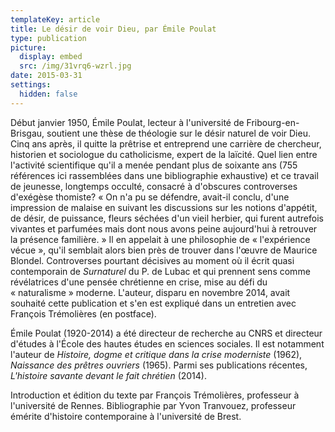 ```yaml
---
templateKey: article
title: Le désir de voir Dieu, par Émile Poulat
type: publication
picture:
  display: embed
  src: /img/31vrq6-wzrl.jpg
date: 2015-03-31
settings:
  hidden: false
---
```

Début janvier 1950, Émile Poulat, lecteur à l'université de Fribourg-en-Brisgau, soutient une thèse de théologie sur le désir naturel de voir Dieu. Cinq ans après, il quitte la prêtrise et entreprend une carrière de chercheur, historien et sociologue du catholicisme, expert de la laïcité. Quel lien entre l'activité scientifique qu'il a menée pendant plus de soixante ans (755 références ici rassemblées dans une bibliographie exhaustive) et ce travail de jeunesse, longtemps occulté, consacré à d'obscures controverses d'exégèse thomiste? « On n'a pu se défendre, avait-il conclu, d'une impression de malaise en suivant les discussions sur les notions d'appétit, de désir, de puissance, fleurs séchées d'un vieil herbier, qui furent autrefois vivantes et parfumées mais dont nous avons peine aujourd'hui à retrouver la présence familière. » Il en appelait à une philosophie de « l'expérience vécue », qu'il semblait alors bien près de trouver dans l'œuvre de Maurice Blondel. Controverses pourtant décisives au moment où il écrit quasi contemporain de *Surnaturel* du P. de Lubac et qui prennent sens comme révélatrices d'une pensée chrétienne en crise, mise au défi du « naturalisme » moderne. L'auteur, disparu en novembre 2014, avait souhaité cette publication et s'en est expliqué dans un entretien avec François Trémolières (en postface).

Émile Poulat (1920-2014) a été directeur de recherche au CNRS et directeur d'études à l'École des hautes études en sciences sociales. Il est notamment l'auteur de *Histoire, dogme et critique dans la crise moderniste* (1962), *Naissance des prêtres ouvriers* (1965). Parmi ses publications récentes, *L'histoire savante devant le fait chrétien* (2014).

Introduction et édition du texte par François Trémolières, professeur à l'université de Rennes. Bibliographie par Yvon Tranvouez, professeur émérite d'histoire contemporaine à l'université de Brest.